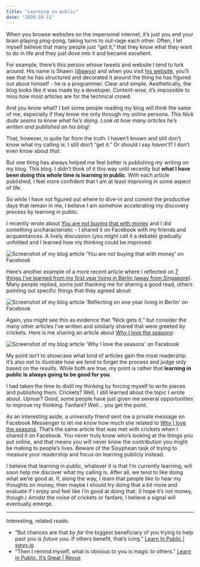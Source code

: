 ```yaml
---
title: "Learning in public"
date: "2020-10-11"
---
```


When you browse websites on the impersonal internet, it’s just you and your brain playing ping-pong, taking turns to out-rage each other. Often, I let myself believe that many people just “get it,” that they know what they want to do in life and they just dove into it and became excellent.

For example, there’s this person whose tweets and website I tend to lurk around. His name is Shawn ([@swyx](https://twitter.com/swyx)) and when you visit [his website](https://www.swyx.io), you’ll see that he has structured and decorated it around the thing he has figured out about himself - he is a programmer. Clear and simple. Aesthetically, the blog looks like it was made by a developer. Content-wise, it’s impossible to miss how most articles are for the technical crowd.

And you know what? I bet some people reading my blog will think the same of me, especially if they know me only through my online persona. *This Nick dude seems to know what he’s doing. Look at how many articles he’s written and published on his blog!*

That, however, is quite far from the truth. I haven’t known and still don’t know what my calling is. I still don’t “get it.” Or should I say *haven’t*? I don’t even know about *that*.

But one thing has always helped me feel better is publishing my writing on my blog. This blog. I didn’t think of it this way until recently but **what I have been doing this whole time is learning in public**. With each article published, I feel more confident that I am at least improving in some aspect of life.

So while I have not figured out where to dive-in and commit the productive days that remain in me, I believe I am somehow accelerating my discovery process by learning in public.

I recently wrote about [You are not buying that with money](/2020-08-30-you-are-not-buying-that-with-money/) and I did something uncharacteristic - I shared it on Facebook with my friends and acquaintances. A lively discussion (you might call it a debate) gradually unfolded and I learned how my thinking could be improved:

![Screenshot of my blog article 'You are not buying that with money' on Facebook](/images/you-are-not-buying-that-with-money-fb-screenshot.png)

Here’s another example of a more recent article where I reflected on [7 things I’ve learned from my first year living in Berlin (away from Singapore)](/2020-10-04-7-things-i-learned-from-my-first-year-living-in-berlin-away-from-singapore/). Many people replied, some just thanking me for sharing a good read, others pointing out specific things that they agreed about:

![Screenshot of my blog article 'Reflecting on one year living in Berlin' on Facebook](/images/reflecting-one-year-berlin-away-from-singapore.png)

Again, you might see this as evidence that “Nick gets it,” but consider the many other articles I’ve written and similarly shared that were greeted by crickets. Here is me sharing an article about [Why I love the seasons](/2020-08-23-why-i-love-the-seasons/):

![Screenshot of my blog article 'Why I love the seasons' on Facebook](/images/why-i-love-the-seasons.png)

My point isn’t to showcase what kind of articles gain the most readership. It’s also not to illustrate how we tend to forget the process and judge only based on the results. While both are true, my point is rather that **learning in public is always going to be good for you**.

I had taken the time to distil my thinking by forcing myself to write pieces and publishing them. Crickets? Well, I still learned about the topic I wrote about. Uproar? Good, some people have just given me several opportunities to improve my thinking. Fanfare? Well… you get the point.

As an interesting aside, a university friend sent me a private message on Facebook Messenger to let me know how much she related to [Why I love the seasons](/2020-08-23-why-i-love-the-seasons/). That’s the same article that was met with crickets when I shared it on Facebook. You never truly know who’s looking at the things you put online, and that means you will never know the contribution you might be making to people’s lives. Beware of the Sisyphean task of trying to measure your readership and focus on learning publicly instead.

I believe that learning in public, whatever it is that I’m currently learning, will soon help me discover what my calling is. After all, we tend to like doing what we’re good at. If, along the way, I learn that people like to hear my thoughts on money, then maybe I should try doing that a bit more and evaluate if I enjoy and feel like I’m good at doing that. (I hope it’s not money, though.) Amidst the noise of crickets or fanfare, I believe a signal will eventually emerge.

---

Interesting, related reads: 

- “But chances are that *by far* the biggest beneficiary of you trying to help past you is *future you*. If others benefit, that’s icing.” [Learn In Public | swyx.io](https://www.swyx.io/learn-in-public/)
- “Then I remind myself, what is obvious to you is magic to others.” [Learn in Public, It’s Great | Revue](https://aliabdaal.com/learn-in-public-it-s-great-268305/)